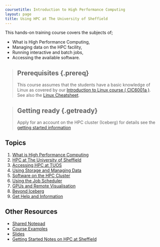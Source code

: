 ```yaml
---
coursetitle: Introduction to High Performance Computing
layout: page
title: Using HPC at The University of Sheffield
---
```

This hands-on training course covers the subjects of;

 *   What is High Performance Computing,
 *   Managing data on the HPC facility,
 *   Running interactive and batch jobs,
 *   Accessing the available software.



> ## Prerequisites {.prereq}
>
>This course assumes that the students have a basic knowledge of Linux as covered by our [Introduction to Linux course ( CIC6001a )](http://www.shef.ac.uk/cics/research/training/linux).
>See also the [Linux Cheatsheet](http://rcg.group.shef.ac.uk/courses/linux/shell-cheatsheet.html).


> ## Getting ready {.getready}
>
> Apply for an account on the HPC cluster (Iceberg)
> for details see the [getting started information](http://rcg.group.shef.ac.uk/iceberg/getting_started/index.html#getting-started)

## Topics

1.  [What is High Performance Computing](https://sites.google.com/a/sheffield.ac.uk/hpchub/research-groups)
2.  [HPC at The University of Sheffield](http://rcg.group.shef.ac.uk/iceberg/)
3.  [Accessing HPC at TUOS](http://www.shef.ac.uk/wrgrid/using/access)
4.  [Using Storage and Managing Data](http://www.shef.ac.uk/wrgrid/data)
5.  [Software on the HPC Cluster](http://rcg.group.shef.ac.uk/iceberg/software/index.html#software)
6.  [Using the Job Scheduler](http://www.shef.ac.uk/wrgrid/using/runbatch)
7.  [GPUs and Remote Visualisation](http://rcg.group.shef.ac.uk/iceberg/gpu/)
8.  [Beyond Iceberg ](http://www.shef.ac.uk/wrgrid/n8)
9.  [Get Help and Information](http://www.shef.ac.uk/wrgrid/contacts)

## Other Resources

*   [Shared Notepad](https://etherpad.mozilla.org/CzIWonFrAs)
*   [Course Examples](http://rcg.group.shef.ac.uk/courses/hpcintro/downloads/hpc_intro.tgz)
*   [Slides](http://rcg.group.shef.ac.uk/courses/hpcintro/downloads/hpc_sheffield_intro_2015.ppt)
*   [Getting Started Notes on HPC at Sheffield](http://rcg.group.shef.ac.uk/iceberg/icebergDocumentation.pdf)

